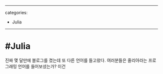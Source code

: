 
---
categories:
- Julia
---

# #Julia

진짜 몇 달만에 블로그를 켰는데 또 다른 언어를 들고왔다. 여러분들은 줄리아라는 프로그래밍 언어를 들어보셨는가? 이건 
<!--stackedit_data:
eyJoaXN0b3J5IjpbLTE5OTM4ODQzNDhdfQ==
-->
